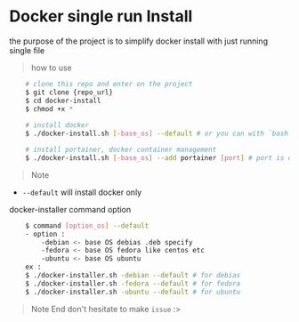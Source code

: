 # Docker single run Install
the purpose of the project is to simplify docker install with just running single file

> how to use

``` bash
    # clone this repo and enter on the project
    $ git clone {repo_url}
    $ cd docker-install
    $ chmod +x *
    
    # install docker
    $ ./docker-install.sh [-base_os] --default # or you can with `bash docker-install.sh`

    # install portainer, docker container management
    $ ./docker-install.sh [-base_os] --add portainer [port] # port is optional, default 9000
```

> Note
- `--default` will install docker only

docker-installer command option
``` bash
    $ command [option_os] --default
    - option : 
        -debian <- base OS debias .deb specify
        -fedora <- base OS fedora like centos etc
        -ubuntu <- base OS ubuntu
    ex :
    $ ./docker-installer.sh -debian --default # for debias
    $ ./docker-installer.sh -fedora --default # for fedora
    $ ./docker-installer.sh -ubuntu --default # for ubuntu
```

> Note End
don't hesitate to make `issue` :>
